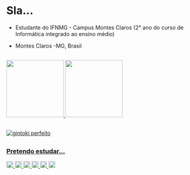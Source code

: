 <!--
**MarceloH1122/MarceloH1122** is a ✨ _special_ ✨ repository because its `README.md` (this file) appears on your GitHub profile.

Here are some ideas to get you started:

- 🔭 I’m currently working on ...
- 🌱 I’m currently learning ...
- 👯 I’m looking to collaborate on ...
- 🤔 I’m looking for help with ...
- 💬 Ask me about ...
- 📫 How to reach me: ...
- 😄 Pronouns: ...
- ⚡ Fun fact: ...
-->
# Sla...

- Estudante do IFNMG - Campus Montes Claros (2° ano do curso de Informática integrado ao ensino médio)

- Montes Claros -MG, Brasil

##

<div>
<a href="https://github.com/MarceloH1122?tab=repositories">
<img height="150cm" src="https://github-readme-stats.vercel.app/api?username=MarceloH1122&show_icons=true&border_radius=30&theme=radical">


<img height="150cm" src="https://github-readme-stats.vercel.app/api/top-langs/?username=MarceloH1122&border_radius=20&theme=radical">

</div>

##

![gintoki perfeito](https://media.discordapp.net/attachments/798356705129136151/872684696222437377/babe3d02b30972968203d223f5f45b76.gif)

##
### Pretendo estudar...
<div>

<img height="18cm" src="https://img.shields.io/badge/C%2B%2B-00599C?style=for-the-badge&logo=c%2B%2B&logoColor=white">
<img height="18cm" src="https://img.shields.io/badge/C%23-239120?style=for-the-badge&logo=c-sharp&logoColor=white">
<img height="18cm" src="https://img.shields.io/badge/Unity-100000?style=for-the-badge&logo=unity&logoColor=white">
<img height="18cm" src="https://img.shields.io/badge/HTML5-E34F26?style=for-the-badge&logo=html5&logoColor=white">
<img height="18cm" src="https://img.shields.io/badge/CSS-239120?&style=for-the-badge&logo=css3&logoColor=white">
<img height="18cm" src="https://img.shields.io/badge/JavaScript-F7DF1E?style=for-the-badge&logo=javascript&logoColor=black">

</div>
